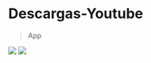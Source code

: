 # Descargas-Youtube



> App
> 
![](https://i.ibb.co/zGKkn1F/Screenshot-20220816-095712.png)  ![](https://i.ibb.co/6wf3nNj/Screenshot-20220816-100256111.jpg)


